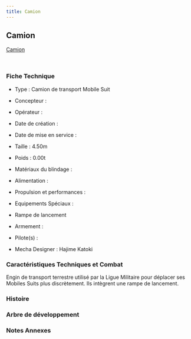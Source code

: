 ```yaml
---
title: Camion
---
```


Camion
------





[Camion](javascript:change_image_m('images/stories/saga/vgundam/mechas/camion.png');)

 

### Fiche Technique


- Type : Camion de transport Mobile Suit
  
- Concepteur : 
  
- Opérateur : 
  
- Date de création : 
  
- Date de mise en service : 
  
- Taille : 4.50m
  
- Poids : 0.00t
  
- Matériaux du blindage : 
  
- Alimentation : 
  
- Propulsion et performances : 
  
- Equipements Spéciaux :


* Rampe de lancement


- Armement :




- Pilote(s) : 





- Mecha Designer : Hajime Katoki


### Caractéristiques Techniques et Combat


Engin de transport terrestre utilisé par la Ligue Militaire pour déplacer ses Mobiles Suits plus discrètement. Ils intègrent une rampe de lancement.


### Histoire


### Arbre de développement


### Notes Annexes


